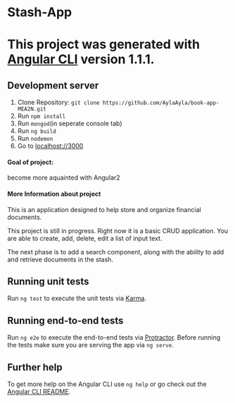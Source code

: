 # Stash-App
# This project was generated with [Angular CLI](https://github.com/angular/angular-cli) version 1.1.1.  
## Development server

1. Clone Repository: `git clone https://github.com/AylaAyla/book-app-MEA2N.git`
2. Run `npm install`
3. Run `mongod`(in seperate console tab)
4. Run `ng build` 
5. Run `nodemon`
6. Go to [localhost://3000](http://localhost:3000/)

#### Goal of project:
 become more aquainted with Angular2

#### More Information about project
This is an application designed to help store and organize financial documents. 

This project is still in progress. Right now it is a basic CRUD application. You are able to create, add, delete, edit a list of input text. 

The next phase is to add a search component, along with the ability to add and retrieve documents in the stash. 
 

## Running unit tests

Run `ng test` to execute the unit tests via [Karma](https://karma-runner.github.io).

## Running end-to-end tests

Run `ng e2e` to execute the end-to-end tests via [Protractor](http://www.protractortest.org/).
Before running the tests make sure you are serving the app via `ng serve`.

## Further help

To get more help on the Angular CLI use `ng help` or go check out the [Angular CLI README](https://github.com/angular/angular-cli/blob/master/README.md).
